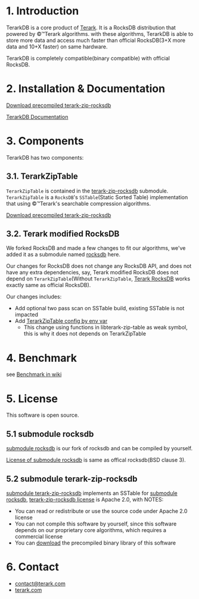 # 1. Introduction

TerarkDB is a core product of [Terark](http://terark.com). It is a RocksDB distribution that powered by &copy;&trade;Terark algorithms. with these algorithms, TerarkDB is able to store more data and access much faster than official RocksDB(3+X more data and 10+X faster) on same hardware.

TerarkDB is completely compatible(binary compatible) with official RocksDB.


# 2. Installation & Documentation

[Download precompiled terark-zip-rocksdb](http://www.terark.com/download/terarkdb/latest)

[TerarkDB Documentation](https://github.com/Terark/terarkdb/wiki)


# 3. Components
TerarkDB has two components:

## 3.1. TerarkZipTable

`TerarkZipTable` is contained in the [terark-zip-rocksdb](https://github.com/terark/terark-zip-rocksdb) submodule. `TerarkZipTable` is a `RocksDB`'s `SSTable`(Static Sorted Table) implementation that using  &copy;&trade;Terark's searchable compression algorithms.

[Download precompiled terark-zip-rocksdb](http://www.terark.com/download/terarkdb/latest)

## 3.2. Terark modified RocksDB

We forked RocksDB and made a few changes to fit our algorithms, we've added it as a submodule named [rocksdb](https://github.com/terark/rocksdb) here.

Our changes for RocksDB does not change any RocksDB API, and does not have any extra dependencies, say, Terark modified RocksDB does not depend on `TerarkZipTable`(Without `TerarkZipTable`, [Terark RocksDB](http://github/terark/rocksdb) works exactly same as official RocksDB).

Our changes includes:
- Add optional two pass scan on SSTable build, existing SSTable is not impacted
- Add [TerarkZipTable config by env var](https://github.com/Terark/terarkdb/wiki/Try-TerarkDB-With-Minimal-Effort)
  - This change using functions in libterark-zip-table as weak symbol, this is why it does not depends on TerarkZipTable

# 4. Benchmark
see [Benchmark in wiki](https://github.com/Terark/terarkdb/wiki/Benchmark)

# 5. License
This software is open source.

## 5.1 submodule rocksdb
[submodule rocksdb](https://github.com/Terark/rocksdb) is our fork of rocksdb and can be compiled by yourself.

[License of submodule rocksdb](https://github.com/Terark/rocksdb/blob/master/LICENSE) is same as offical rocksdb(BSD clause 3).

## 5.2 submodule terark-zip-rocksdb
[submodule terark-zip-rocksdb](https://github.com/Terark/terark-zip-rocksdb) implements an SSTable for [submodule rocksdb](https://github.com/Terark/rocksdb), [terark-zip-rocksdb license](https://github.com/Terark/terark-zip-rocksdb/blob/master/LICENSE) is Apache 2.0, with NOTES:
  * You can read or redistribute or use the source code under Apache 2.0 license
  * You can not compile this software by yourself, since this software depends on our proprietary core algorithms, which requires a commercial license
  * You can [download](http://www.terark.com/download/terarkdb/latest) the precompiled binary library of this software

# 6. Contact
- contact@terark.com
- [terark.com](http://terark.com)


